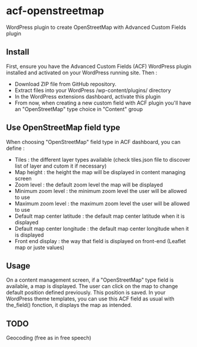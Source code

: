 # acf-openstreetmap
WordPress plugin to create OpenStreetMap with Advanced Custom Fields plugin

## Install
First, ensure you have the Advanced Custom Fields (ACF) WordPress plugin installed and activated on your WordPress running site.
Then :
- Download ZIP file from GitHub repository.
- Extract files into your WordPress /wp-content/plugins/ directory
- In the WordPress extensions dashboard, activate this plugin
- From now, when creating a new custom field with ACF plugin you'll have an "OpenStreetMap" type choice in "Content" group

## Use OpenStreetMap field type
When choosing "OpenStreetMap" field type in ACF dashboard, you can define :
- Tiles : the different layer types available (check tiles.json file to discover list of layer and cutom it if necessary)
- Map height : the height the map will be displayed in content managing screen
- Zoom level : the default zoom level the map will be displayed
- Minimum zoom level : the minimum zoom level the user will be allowed to use
- Maximum zoom level : the maximum zoom level the user will be allowed to use
- Default map center latitude : the default map center latitude when it is displayed
- Default map center longitude : the default map center longitude when it is displayed
- Front end display : the way that field is displayed on front-end (Leaflet map or juste values)

## Usage
On a content management screen, if a "OpenStreetMap" type field is available, a map is displayed. The user can click on the map to change default position defined previously. This position is saved.
In your WordPress theme templates, you can use this ACF field as usual with the_field() fonction, it displays the map as intended.

## TODO
Geocoding (free as in free speech)
